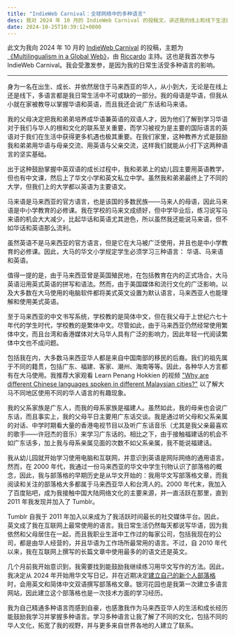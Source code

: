 ```yaml
---
title: "IndieWeb Carnival：全球网络中的多种语言"
desc: 我对 2024 年 10 月的 IndieWeb Carnival 的投稿文，讲述我的线上和线下生活如何受到多种语言的影响。
date: 2024-10-25T10:39:12+0800
---
```


此文为我向 2024 年 10 月的 [IndieWeb Carnival](https://indieweb.org/indieweb-carnival) 的投稿，主题为[《Multilingualism in a Global Web》](https://tilde.team/~zinricky/multilingualism/)，由 [Riccardo](https://tilde.team/~zinricky/) 主持。这也是我首次参与 IndieWeb Carnival。我会受激发参，是因为我的日常生活受多种语言的影响。

---

身为一名在出生、成长、并依然居住于马来西亚的华人，从小到大，无论是在线上还是线下，多语言都是我日常生活中不可或缺的一部分。我的母语是华语，但我从小就在家被教导以掌握华语和英语，而且我还会说广东话和马来语。

我的父母决定把我和弟弟培养成华语兼英语的双语人才，因为他们了解到学习华语对于我们与华人的根和文化的联系至关重要，而学习被视为是主要的国际语言的英语对于我们在生活中获得更多机遇也极其重要。在我们家里，这种教养方式是鼓励我和弟弟用华语与母亲交流、用英语与父亲交流，这样我们就能从小打下这两种语言的坚实基础。

出于这种鼓励掌握中英双语的成长过程中，我和弟弟上的幼儿园主要用英语教学，但也有中文课，然后上了华文小学和英文私立中学。虽然我和弟弟最终上了不同的大学，但我们上的大学都以英语为主要语文。

马来语是马来西亚的官方语言，也是该国的多数民族——马来人的母语，因此马来语是中小学教育的必修课。我在学校的马来文成绩好，但中学毕业后，练习说写马来语的机会大大减少，比起华话和英语尤其逊色，所以虽然我还能说马来语，但不如华话和英语那么流利。

虽然英语不是马来西亚的官方语言，但是它在大马被广泛使用，并且也是中小学教育的必修课。因此，大马的华文小学规定学生必须学习三种语言： 华语、马来语和英语。

值得一提的是，由于马来西亚曾是英国殖民地，在包括教育在内的正式场合，大马英语沿用英式英语的拼写和语法。然而，由于美国媒体和流行文化的广泛影响，以及大多数在大马使用的电脑软件都将美式英文设置为默认语言，马来西亚人也能理解和使用美式英语。

至于马来西亚的中文书写系统，学校教的是简体中文，但在我父母于上世纪六七十年代的学生时代，学校教的是繁体中文。尽管如此，由于马来西亚仍然经常使用繁体中文，而且台湾和香港媒体对大马华人具有广泛的影响力，因此年轻一代阅读繁体中文也不成问题。

包括我在内，大多数马来西亚华人都是来自中国南部的移民的后裔。我们的祖先属于不同的籍贯，包括广东、福建、客家、潮州、海南等等。因此，各种华人方言都有在大马使用。我推荐大家观看 Learn Penang Hokkien 的视频 ["Why are different Chinese languages spoken in different Malaysian cities?"](https://www.youtube.com/watch?v=MkGe5Um8pGc) 以了解大马不同地区使用不同的华人语言的有趣现象。

我的父系家族是广东人，而我的母系家族是福建人。虽然如此，我的母亲也会说广东话，而且事实上，我的父母平日主要用广东话交谈。我是通过听父母和父系亲属的对话、中学时期看大量的香港电视节目以及听广东话音乐（尤其是我父亲最喜欢的歌手——许冠杰的音乐）来学习广东话的。相比之下，由于接触福建话的机会不如广东话多，加上我与母系亲属见面的次数不如父系亲属，我不能说福建话。

我从幼儿园就开始学习使用电脑和互联网，并意识到英语是网际网络的通用语言。然而，在 2000 年代，我通过一份马来西亚的华文中学生刊物认识了部落格的概念，因此，我与部落格的早期历史是从华文开始的：我用华文写部落格文章，而我阅读和关注的部落格大多都属于马来西亚华人和台湾人的。2000 年代末，我加入了百度贴吧，成为我接触中国大陆网络文化的主要来源，并一直活跃在那里，直到 2011 年我发现并加入了 Tumblr。

Tumblr 自我于 2011 年加入以来成为了我活跃时间最长的社交媒体平台。因此，英文成了我在互联网上最常使用的语言。我日常生活仍然每天都说写华语，因为我依然和父母居住在一起，而且我职业生涯中工作过的每家公司，包括我现在的公司，都是由华人经营的，并且华语为工作场所最常用的语言。不过，自 2010 年代以来，我在互联网上撰写的长篇文章中使用最多的的语文还是英文。

几个月前我开始意识到，我需要找到能鼓励我继续练习用华文写作的方法。因此，我决定从 2024 年开始用华文写日记，并在近期决定[建立自己的新个人部落格](2024-10-08-welcome-to-galaxy-garden.md)时，会用英文和简体中文双语撰写部落格文章。银河花园也是我第一次建立多语言网站，因此建立这个部落格也是一次技术方面的学习经历。

我为自己精通多种语言而感到自豪，也感激我作为马来西亚华人的生活和成长经历能鼓励我学习并掌握多种语言。学习多种语言让我了解了不同的文化，包括不同的华人文化，拓宽了我的视野，并与更多来自世界各地的人建立了联系。